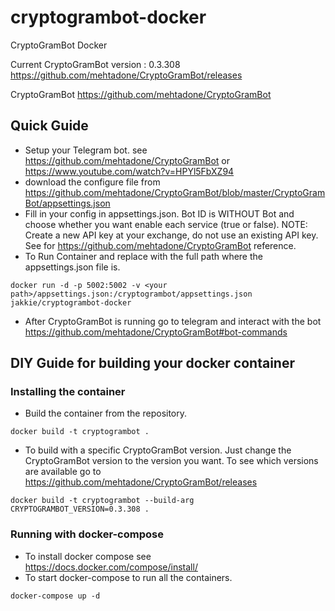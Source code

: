 # cryptogrambot-docker
CryptoGramBot Docker

Current CryptoGramBot version : 0.3.308
https://github.com/mehtadone/CryptoGramBot/releases

CryptoGramBot https://github.com/mehtadone/CryptoGramBot

## Quick Guide
- Setup your Telegram bot. see https://github.com/mehtadone/CryptoGramBot or https://www.youtube.com/watch?v=HPYl5FbXZ94
- download the configure file from https://github.com/mehtadone/CryptoGramBot/blob/master/CryptoGramBot/appsettings.json
- Fill in your config in appsettings.json. Bot ID is WITHOUT Bot and choose whether you want enable each service (true or false). NOTE: Create a new API key at your exchange, do not use an existing API key. See for https://github.com/mehtadone/CryptoGramBot reference.
- To Run Container and replace <your path> with the full path where the appsettings.json file is.
```
docker run -d -p 5002:5002 -v <your path>/appsettings.json:/cryptogrambot/appsettings.json jakkie/cryptogrambot-docker
```
- After CryptoGramBot is running go to telegram and interact with the bot https://github.com/mehtadone/CryptoGramBot#bot-commands

## DIY Guide for building your docker container
### Installing the container
- Build the container from the repository.
```
docker build -t cryptogrambot .
```
- To build with a specific CryptoGramBot version. Just change the CryptoGramBot version to the version you want. To see which versions are available go to
https://github.com/mehtadone/CryptoGramBot/releases
```
docker build -t cryptogrambot --build-arg CRYPTOGRAMBOT_VERSION=0.3.308 .
```
### Running with docker-compose
- To install docker compose see https://docs.docker.com/compose/install/
- To start docker-compose to run all the containers.
```
docker-compose up -d
```
